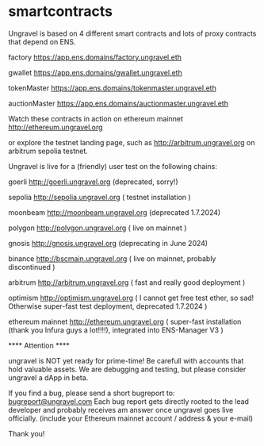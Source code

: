 # smartcontracts
Ungravel is based on 4 different smart contracts and lots of proxy contracts that depend on ENS.


factory        https://app.ens.domains/factory.ungravel.eth

gwallet        https://app.ens.domains/gwallet.ungravel.eth

tokenMaster    https://app.ens.domains/tokenmaster.ungravel.eth

auctionMaster  https://app.ens.domains/auctionmaster.ungravel.eth




Watch these contracts in action on ethereum mainnet  http://ethereum.ungravel.org

or explore the testnet landing page, such as http://arbitrum.ungravel.org on arbitrum sepolia testnet.



Ungravel is live for a (friendly) user test on the following chains:

goerli            http://goerli.ungravel.org          (deprecated, sorry!)

sepolia           http://sepolia.ungravel.org         ( testnet installation )

moonbeam          http://moonbeam.ungravel.org        (deprecated 1.7.2024)

polygon           http://polygon.ungravel.org         ( live on mainnet )

gnosis            http://gnosis.ungravel.org          (deprecating in June 2024)

binance           http://bscmain.ungravel.org         ( live on mainnet, probably discontinued )

arbitrum          http://arbitrum.ungravel.org        ( fast and really good deployment )

optimism          http://optimism.ungravel.org        ( I cannot get free test ether, so sad! Otherwise super-fast test deployment, deprecated 1.7.2024 )

ethereum mainnet  http://ethereum.ungravel.org        ( super-fast installation (thank you Infura guys a lot!!!!), integrated into ENS-Manager V3 )



**** Attention ****

ungravel is NOT yet ready for prime-time! Be carefull with accounts that hold valuable assets. We are debugging and testing, but please consider ungravel a dApp in beta.


If you find a bug, please send a short bugreport to: bugreport@ungravel.com
Each bug report gets directly rooted to the lead developer and probably receives am answer once ungravel goes live officially. (include your Ethereum mainnet account / address & your e-mail)

Thank you!
